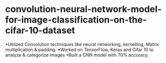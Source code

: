 # convolution-neural-network-model-for-image-classification-on-the-cifar-10-dataset
•Utilized Convolution techniques like neural networking, kernelling, Matrix multiplication & padding.
•Worked on TensorFlow, Keras and Cifar 10 to analyze & categorize images
•Built a CNN model with 70% accuracy.
